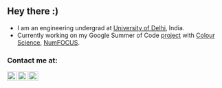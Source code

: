 ## Hey there :) 

- I am an engineering undergrad at [University of Delhi](https://ducic.ac.in/), India. 
- Currently working on my Google Summer of Code [project](https://summerofcode.withgoogle.com/projects/#6051607998889984) with [Colour Science](https://www.colour-science.org/), [NumFOCUS](https://numfocus.org/).

### Contact me at:
<a href="https://twitter.com/njwardhan">
  <img align="left" alt="NJW's Twitter" width="22px" src="https://cdn.jsdelivr.net/npm/simple-icons@v3/icons/twitter.svg" />
</a>
<a href="https://www.linkedin.com/in/njwardhan/">
  <img align="left" alt="NJW's Linkdein" width="22px" src="https://cdn.jsdelivr.net/npm/simple-icons@v3/icons/linkedin.svg" />
</a>
<a href="mailto:njwardhan@gmail.com">
  <img align="left" alt="NJW's GMail" width="22px" src="https://cdn.jsdelivr.net/npm/simple-icons@v3/icons/gmail.svg" />
</a>
<br />


